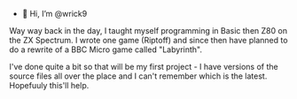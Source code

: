 - 👋 Hi, I’m @wrick9

Way way back in the day, I taught myself programming in Basic then Z80 on the ZX Spectrum.  I wrote one game (Riptoff) and since then have planned to do a rewrite of a BBC Micro game called "Labyrinth".

I've done quite a bit so that will be my first project - I have versions of the source files all over the place and I can't remember which is the latest.  Hopefuuly this'll help.


<!---
wrick9/wrick9 is a ✨ special ✨ repository because its `README.md` (this file) appears on your GitHub profile.
You can click the Preview link to take a look at your changes.
--->
